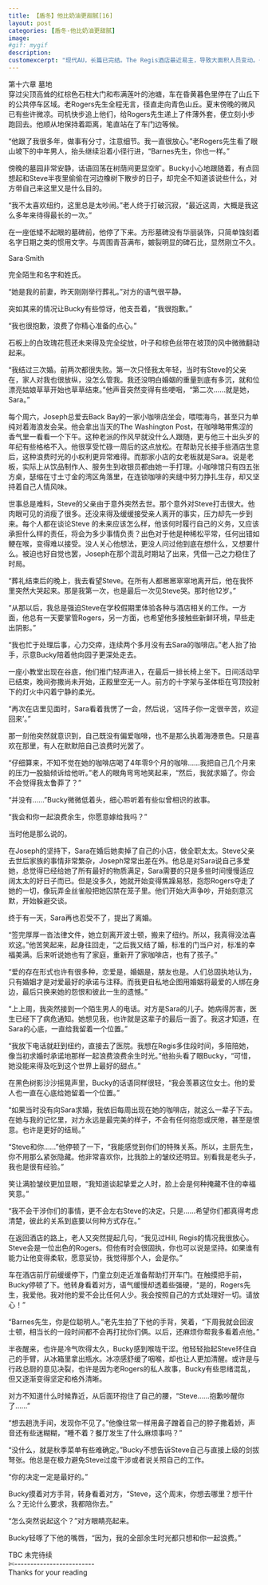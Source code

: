 ```yaml
---
title: 【盾冬】他比奶油更甜腻[16]
layout: post
categories: [盾冬-他比奶油更甜腻]
image:
#gif: mygif
description: 
customexcerpt: "现代AU，长篇已完结。The Regis酒店最近易主，导致大面积人员变动。一直在这家酒店西餐厅后厨工作的Bucky，借此机会得以从Sous Chef(厨房主管)升职为Chef(厨师长)。只是在欢庆会上，他借着醉意主动勾引了一个金发男人。对方比想象得难缠。酒店高管史蒂夫X餐厅主厨巴基，个别章节R18限制内容注意！请确保您已经是成熟大人。"
---
```


第十六章 墓地  
穿过尖顶高耸的红棕色石柱大门和布满莲叶的池塘，车在昏黄暮色里停在了山丘下的公共停车区域。老Rogers先生全程无言，径直走向青色山丘。夏末傍晚的微风已有些许微凉。司机快步追上他们，给Rogers先生递上了件薄外套，便立刻小步跑回去。他顺从地保持着距离，笔直站在了车门边等候。

“他跟了我很多年，做事有分寸，注意细节。我一直很放心。”老Rogers先生看了眼山坡下的中年男人，抬头继续沿着小径行进，“Barnes先生，你也一样。”

傍晚的墓园非常安静，话语回荡在树荫间更显空旷。Bucky小心地跟随着，有点回想起和Steve半夜里偷偷在河边橡树下散步的日子，却完全不知道该说些什么，对方带自己来这里又是什么目的。

“我不太喜欢纽约，这里总是太吵闹。”老人终于打破沉寂，“最近这周，大概是我这么多年来待得最长的一次。”

在一座低矮不起眼的墓碑前，他停了下来。方形墓碑没有华丽装饰，只简单蚀刻着名字日期之类的惯用文字。与周围青苔满布，皴裂明显的碑石比，显然刚立不久。

Sara·Smith

完全陌生和名字和姓氏。

“她是我的前妻，昨天刚刚举行葬礼。”对方的语气很平静。

突如其来的情况让Bucky有些惊讶，他支吾着，“我很抱歉。”

“我也很抱歉，浪费了你精心准备的点心。”

石板上的白玫瑰花苞还未来得及完全绽放，叶子和棕色丝带在坡顶的风中微微翻动起来。



“我结过三次婚。前两次都很失败。第一次只怪我太年轻，当时有Steve的父亲在，家人对我也很放纵，没怎么管我。我还没明白婚姻的重量到底有多沉，就和位漂亮姑娘草草开始也草草结束。”他声音突然变得有些哽咽，“第二次……就是她，Sara。”



每个周六，Joseph总爱去Back Bay的一家小咖啡店坐会，喂喂海鸟，甚至只为单纯对着海浪发会呆。他会拿出当天的The Washington Post，在咖啡略带焦涩的香气里一看看一个下午。这种老派的作风早就没什么人跟随，更与他三十出头岁的年纪有些格格不入。他很享受忙碌一周后的这点放松。在帮助兄长接手些酒店生意后，这种浪费时光的小权利更异常难得。而那家小店的女老板就是Sara。说是老板，实际上从饮品制作人、服务生到收银员都由她一手打理。小咖啡馆只有四五张方桌，瑟缩在寸土寸金的湾区角落里，在连锁咖啡的夹缝中努力挣扎生存，却又坚持着自己人情风味。



世事总是难料，Steve的父亲由于意外突然去世。那个意外对Steve打击很大。他肉眼可见的消瘦了很多。还没来得及缓缓接受亲人离开的事实，压力却先一步到来。每个人都在谈论Steve 的未来应该怎么样，他该何时履行自己的义务，又应该承担什么样的责任，将会为多少事情负责？出色对于他是种稀松平常，任何出错如鲠在喉，变得难以接受。没人关心他想法，更没人问过他到底在想什么，又想要什么。被迫也好自觉也罢，Joseph在那个混乱时期站了出来，凭借一己之力稳住了时局。



“葬礼结束后的晚上，我去看望Steve。在所有人都窸窸窣窣地离开后，他在我怀里突然大哭起来。那是我第一次，也是最后一次见Steve哭。那时他12岁。”

“从那以后，我总是强迫Steve在学校假期里体验各种与酒店相关的工作。一方面，他总有一天要掌管Rogers，另一方面，也希望他多接触些新鲜环境，早些走出阴影。”



“我也忙于处理后事，心力交瘁，连续两个多月没有去Sara的咖啡店。”老人抬了抬手，示意Bucky陪着他向园子更深处走去。

一座小教堂出现在谷底，他们推门轻声进入，在最后一排长椅上坐下。日间活动早已结束，晚间弥撒尚未开始，正殿里空无一人。前方的十字架与圣体柜在穹顶投射下的灯火中闪着宁静的柔光。

“再次在店里见面时，Sara看着我愣了一会，然后说，‘这阵子你一定很辛苦，欢迎回来’。”

那一刻他突然就意识到，自己既没有偏爱咖啡，也不是那么执着海港景色。只是喜欢在那里，有人在默默陪自己浪费时光罢了。

“仔细算来，不知不觉在她的咖啡店喝了4年零9个月的咖啡……我把自己几个月来的压力一股脑倾诉给他听。”老人的眼角弯弯地笑起来，“然后，我就求婚了。你会不会觉得我太鲁莽了？”

“并没有……”Bucky微微低着头，细心聆听着有些似曾相识的故事。

“我会和你一起浪费余生，你愿意嫁给我吗？”

当时他是那么说的。



在Joseph的坚持下，Sara在婚后她卖掉了自己的小店，做全职太太。Steve父亲去世后家族的事情非常繁杂，Joseph常常出差在外。他总是对Sara说自己多爱她，总觉得已经给她了所有最好的物质满足，Sara需要的只是多些时间慢慢适应阔太太的好日子而已。但是没多久，她就开始变得焦躁易怒，抱怨Rogers夺走了她的一切，像玩弄金丝雀般把她囚禁在笼子里。他们开始大声争吵，开始刻意沉默，开始躲避交谈。

终于有一天，Sara再也忍受不了，提出了离婚。



“签完厚厚一沓法律文件，她立刻离开波士顿，搬来了纽约。所以，我真得没法喜欢这。”他苦笑起来，起身往回走，“之后我又结了婚，标准的门当户对，标准的幸福美满。后来听说她也有了家庭，重新开了家咖啡店，也有了孩子。”



“爱的存在形式也许有很多种，恋爱是，婚姻是，朋友也是。人们总固执地认为，只有婚姻才是对爱最好的承诺与注释。而我更自私地企图用婚姻将最爱的人绑在身边，最后只换来她的怨恨和彼此一生的遗憾。”



“上上周，我突然接到一个陌生男人的电话。对方是Sara的儿子。她病得厉害，医生已经下了病危通知。她想见我，也许就是这辈子的最后一面了。我这才知道，在Sara的心底，一直给我留着一个位置。”

“我放下电话就赶到纽约，直接去了医院。我想在Regis多住段时间，多陪陪她，像当初求婚时承诺地那样一起浪费浪费余生时光。”他抬头看了眼Bucky，“可惜，她没能来得及吃到这个世界上最好的甜点。”

在黑色树影沙沙摇晃声里，Bucky的话语同样很轻，“我会羡慕这位女士。他的爱人也一直在心底给她留着一个位置。”

“如果当时没有向Sara求婚，我依旧每周出现在她的咖啡店，就这么一辈子下去。在她与我的记忆里，对方永远是最完美的样子，不会有任何抱怨或厌倦，甚至是恨意。也许是更好的结局。”



“Steve和你……”他停顿了一下，“我能感觉到你们的特殊关系。所以，主厨先生，你不用那么紧张隐藏。他非常喜欢你，比我脸上的皱纹还明显。别看我是老头子，我也是很有经验。”

笑让满脸皱纹更加显眼，“我知道谈起挚爱之人时，脸上会是何种掩藏不住的幸福笑意。”

“我不会干涉你们的事情，更不会左右Steve的决定。只是……希望你们都真得考虑清楚，彼此的关系到底要以何种方式存在。”



在返回酒店的路上，老人又突然提起几句，“我见过Hill, Regis的情况我很放心。Steve会是一位出色的Rogers。但他有时会很固执，你也可以说是坚持。如果谁有能力让他变得柔软，愿意妥协，我觉得那个人，会是你。”



车在酒店前厅前缓缓停下，门童立刻走近准备帮助打开车门。在触摸把手前，Bucky停顿了下。他转身看着对方，语气缓慢却透着些强硬，“是的，Rogers先生，我爱他。我对他的爱不会比任何人少。我会按照自己的方式处理好一切。请放心！”



“Barnes先生，你是位聪明人。”老先生拍了下他的手背，笑着，“下周我就会回波士顿，相当长的一段时间都不会再打扰你们俩。以后，还麻烦你帮我多看着点他。”



半夜醒来，也许是冷气吹得太久，Bucky感到喉咙干涩。他轻轻抬起Steve环住自己的手臂，从冰箱里拿出瓶水。冰凉感舒缓了咽喉，却也让人更加清醒。或许是与行政总厨的意见决裂，也许是因为老Rogers的私人故事，Bucky有些思绪混乱，但又逐渐变得坚定和格外清晰。

对方不知道什么时候靠近，从后面环抱住了自己的腰，“Steve……抱歉吵醒你了……”

“想去趟洗手间，发现你不见了。”他像往常一样用鼻子蹭着自己的脖子撒着娇，声音还有些迷糊糊，“睡不着？餐厅发生了什么麻烦事吗？”

“没什么，就是秋季菜单有些难确定。”Bucky不想告诉Steve自己与直接上级的剑拔弩张。他总是在极力避免Steve过度干涉或者说关照自己的工作。

“你的决定一定是最好的。”

Bucky摸着对方手背，转身看着对方，“Steve，这个周末，你想去哪里？想干什么？无论什么要求，我都陪你去。”

“怎么突然说起这个？”对方眼睛亮起来。

Bucky轻啄了下他的嘴唇，“因为，我的全部余生时光都只想和你一起浪费。”



TBC 未完待续  
✄-------------------------  
Thanks for your reading

